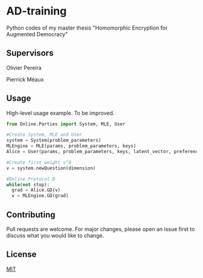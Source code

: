 # AD-training

Python codes of my master thesis "Homomorphic Encryption for Augmented Democracy"



## Supervisors

Olivier Pereira

Pierrick Méaux


## Usage
High-level usage example. To be improved.

```python
from Online.Parties import System, MLE, User

#Create System, MLE and User
system = System(problem_parameters)
MLEngine = MLE(params, problem_parameters, keys)
Alice = User(params, problem_parameters, keys, latent_vector, preference)

#Create first weight v^0
v = system.newQuestion(dimension)

#Online Protocol B
while(not stop):
  grad = Alice.GD(v)
  v = MLEngine.GD(grad)
```

## Contributing
Pull requests are welcome. For major changes, please open an issue first to discuss what you would like to change.


## License
[MIT](https://choosealicense.com/licenses/mit/)
